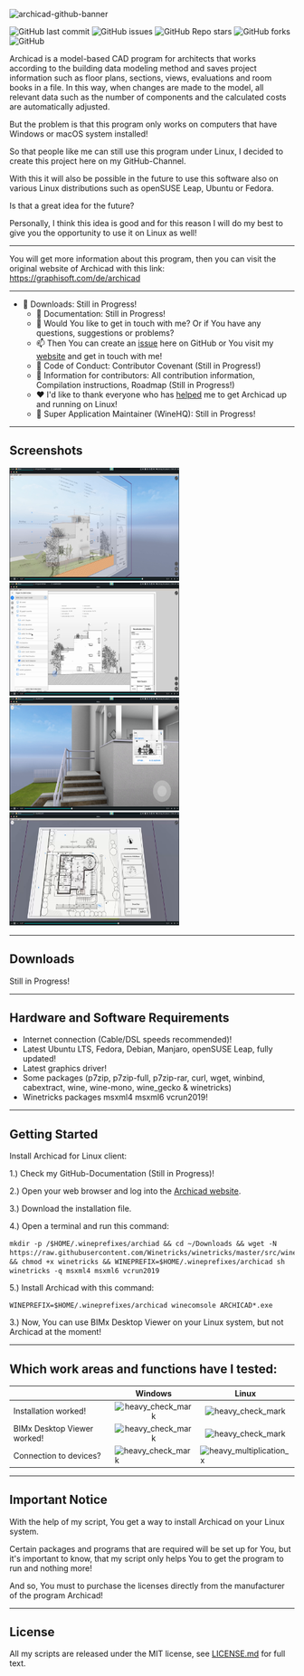 ![archicad-github-banner](https://user-images.githubusercontent.com/79079633/148689482-3e3474ad-0770-4317-b001-00098a17ea2d.png)

![GitHub last commit](https://img.shields.io/github/last-commit/cryinkfly/Archicad-for-Linux?style=for-the-badge)
![GitHub issues](https://img.shields.io/github/issues-raw/cryinkfly/Archicad-for-Linux?style=for-the-badge)
![GitHub Repo stars](https://img.shields.io/github/stars/cryinkfly/Archicad-for-Linux?style=for-the-badge)
![GitHub forks](https://img.shields.io/github/forks/cryinkfly/Archicad-for-Linux?style=for-the-badge)
![GitHub](https://img.shields.io/github/license/cryinkfly/Archicad-for-Linux?style=for-the-badge)

Archicad is a model-based CAD program for architects that works according to the building data modeling method and saves project information such as floor plans, sections, views, evaluations and room books in a file. In this way, when changes are made to the model, all relevant data such as the number of components and the calculated costs are automatically adjusted.

But the problem is that this program only works on computers that have Windows or macOS system installed!

So that people like me can still use this program under Linux, I decided to create this project here on my GitHub-Channel.

With this it will also be possible in the future to use this software also on various Linux distributions such as openSUSE Leap, Ubuntu or Fedora.

Is that a great idea for the future?

Personally, I think this idea is good and for this reason I will do my best to give you the opportunity to use it on Linux as well!

---

You will get more information about this program, then you can visit the original website of Archicad with this link: https://graphisoft.com/de/archicad

---

- 📂 Downloads: Still in Progress!
  - 📔 Documentation: Still in Progress!
  - 💬 Would You like to get in touch with me? Or if You have any questions, suggestions or problems?
  - 📫 Then You can create an [issue](https://github.com/cryinkfly/Archicad-for-Linux/issues) here on GitHub or You visit my <a href="https://cryinkfly.com">website</a> and get in touch with me!
  - 📜 Code of Conduct: Contributor Covenant (Still in Progress!)
  - 📖 Information for contributors: All contribution information, Compilation instructions, Roadmap (Still in Progress!)
  - ❤️ I'd like to thank everyone who has [helped](https://github.com/cryinkfly/Archicad-for-Linux/blob/main/COMMUNITY.md) me to get Archicad up and running on Linux!
  - 🍷 Super Application Maintainer (WineHQ): Still in Progress!

---

## Screenshots
<div>
<img src="https://github.com/cryinkfly/Archicad-for-Linux/blob/main/files/images/BIMx%20Desktop%20Viewer/bimx-demo-project-2d-view-5.png?raw=true" width="300px" height="200px">
<img src="https://github.com/cryinkfly/Archicad-for-Linux/blob/main/files/images/BIMx%20Desktop%20Viewer/bimx-demo-project-overview.png?raw=true" width="300px" height="200px">
</div>
<div>
<img src="https://github.com/cryinkfly/Archicad-for-Linux/blob/main/files/images/BIMx%20Desktop%20Viewer/bimx-demo-project-3d-view-2.png?raw=true" width="300px" height="200px">
<img src="https://github.com/cryinkfly/Archicad-for-Linux/blob/main/files/images/BIMx%20Desktop%20Viewer/bimx-demo-project-2d-view-0.png?raw=true" width="300px" height="200px">
</div>

---

## Downloads

Still in Progress!

---

## Hardware and Software Requirements

- Internet connection (Cable/DSL speeds recommended)!
- Latest Ubuntu LTS, Fedora, Debian, Manjaro, openSUSE Leap, fully updated!
- Latest graphics driver!
- Some packages (p7zip, p7zip-full, p7zip-rar, curl, wget, winbind, cabextract, wine, wine-mono, wine_gecko & winetricks)
- Winetricks packages msxml4 msxml6 vcrun2019!

---

## Getting Started

Install Archicad for Linux client:

1.) Check my GitHub-Documentation (Still in Progress)!

2.) Open your web browser and log into the [Archicad website](https://graphisoftid.graphisoft.com/Account/ServiceLogin?Application=GRAPHISOFT&ReturnUrl=https://graphisoft.com/de/archicad).

3.) Download the installation file.

4.) Open a terminal and run this command:

    mkdir -p /$HOME/.wineprefixes/archiad && cd ~/Downloads && wget -N https://raw.githubusercontent.com/Winetricks/winetricks/master/src/winetricks && chmod +x winetricks && WINEPREFIX=$HOME/.wineprefixes/archicad sh winetricks -q msxml4 msxml6 vcrun2019

5.) Install Archicad with this command:

    WINEPREFIX=$HOME/.wineprefixes/archicad winecomsole ARCHICAD*.exe

3.) Now, You can use BIMx Desktop Viewer on your Linux system, but not Archicad at the moment!

---

## Which work areas and functions have I tested:

<table>
<thead>
<tr>
<th></th>
<th>Windows</th>
<th>Linux</th>
</tr>
</thead>
<tbody>
<tr>
<td>Installation worked!</td>
<td style="text-align: center;"><g-emoji class="g-emoji" alias="heavy_check_mark" fallback-src="https://github.githubassets.com/images/icons/emoji/unicode/2714.png"><img class="emoji" alt="heavy_check_mark" src="https://github.githubassets.com/images/icons/emoji/unicode/2714.png" width="20" height="20"></g-emoji></td>
<td style="text-align: center;"><g-emoji class="g-emoji" alias="heavy_check_mark" fallback-src="https://github.githubassets.com/images/icons/emoji/unicode/2714.png"><img class="emoji" alt="heavy_check_mark" src="https://github.githubassets.com/images/icons/emoji/unicode/2714.png" width="20" height="20"></g-emoji></td>
  </tr>
<tr>
<td>BIMx Desktop Viewer worked!</td>
<td style="text-align: center;"><g-emoji class="g-emoji" alias="heavy_check_mark" fallback-src="https://github.githubassets.com/images/icons/emoji/unicode/2714.png"><img class="emoji" alt="heavy_check_mark" src="https://github.githubassets.com/images/icons/emoji/unicode/2714.png" width="20" height="20"></g-emoji></td>
<td style="text-align: center;"><g-emoji class="g-emoji" alias="heavy_check_mark" fallback-src="https://github.githubassets.com/images/icons/emoji/unicode/2714.png"><img class="emoji" alt="heavy_check_mark" src="https://github.githubassets.com/images/icons/emoji/unicode/2714.png" width="20" height="20"></g-emoji></td>
  </tr>
<tr>
<td>Connection to devices?</td>
<td><g-emoji class="g-emoji" alias="heavy_check_mark" fallback-src="https://github.githubassets.com/images/icons/emoji/unicode/2714.png"><img class="emoji" alt="heavy_check_mark" src="https://github.githubassets.com/images/icons/emoji/unicode/2714.png" width="20" height="20"></g-emoji></td>
<td><g-emoji class="g-emoji" alias="heavy_multiplication_x" fallback-src="https://github.githubassets.com/images/icons/emoji/unicode/2716.png"><img class="emoji" alt="heavy_multiplication_x" src="https://github.githubassets.com/images/icons/emoji/unicode/2716.png" width="20" height="20"></g-emoji></td>
</tr>
</tbody>
</table>

---

## Important Notice

With the help of my script, You get a way to install Archicad on your Linux system. 

Certain packages and programs that are required will be set up for You, but it's important to know, that my script only helps You to get the program to run and nothing more! 

And so, You must to purchase the licenses directly from the manufacturer of the program Archicad!

---

## License

All my scripts are released under the MIT license, see <a href="https://github.com/cryinkfly/Archicad-for-Linux/blob/main/LICENSE.md">LICENSE.md</a> for full text.
